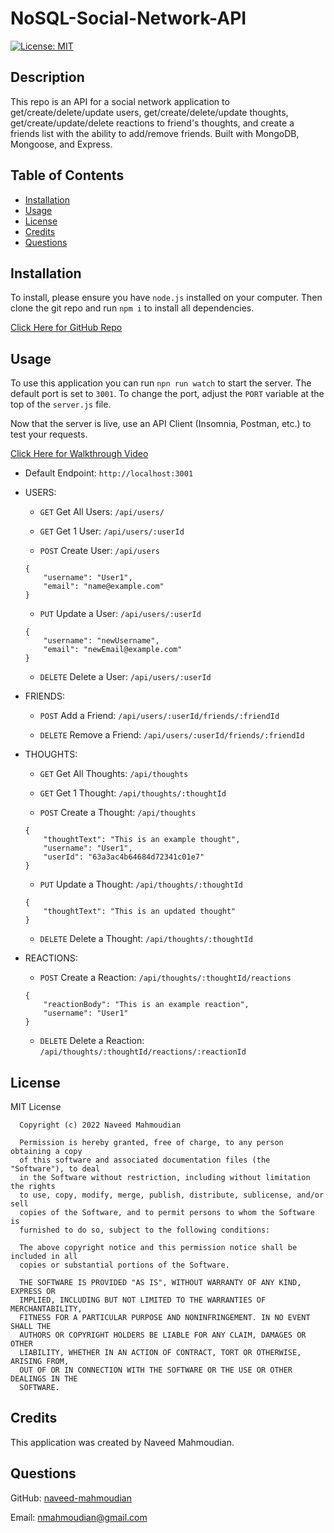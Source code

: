 # NoSQL-Social-Network-API

[![License: MIT](https://img.shields.io/badge/License-MIT-yellow.svg)](https://opensource.org/licenses/MIT)

## Description

This repo is an API for a social network application to get/create/delete/update users, get/create/delete/update thoughts, get/create/update/delete reactions to friend's thoughts, and create a friends list with the ability to add/remove friends. Built with MongoDB, Mongoose, and Express.

## Table of Contents

- [Installation](#installation)
- [Usage](#usage)
- [License](#license)
- [Credits](#credits)
- [Questions](#questions)

## Installation

To install, please ensure you have `node.js` installed on your computer. Then clone the git repo and run `npm i` to install all dependencies.

[Click Here for GitHub Repo](https://github.com/naveed-mahmoudian/NoSQL-Social-Network-API)

## Usage

To use this application you can run `npn run watch` to start the server. The default port is set to `3001`. To change the port, adjust the `PORT` variable at the top of the `server.js` file.

Now that the server is live, use an API Client (Insomnia, Postman, etc.) to test your requests.

[Click Here for Walkthrough Video](https://app.castify.com/view/d9373bcd-ea6f-4c44-b28e-610562e4fde3)

- Default Endpoint: `http://localhost:3001`

- USERS:

  - `GET` Get All Users: `/api/users/`

  - `GET` Get 1 User: `/api/users/:userId`

  - `POST` Create User: `/api/users`

  ```
  {
      "username": "User1",
      "email": "name@example.com"
  }
  ```

  - `PUT` Update a User: `/api/users/:userId`

  ```
  {
      "username": "newUsername",
      "email": "newEmail@example.com"
  }
  ```

  - `DELETE` Delete a User: `/api/users/:userId`

- FRIENDS:

  - `POST` Add a Friend: `/api/users/:userId/friends/:friendId`

  - `DELETE` Remove a Friend: `/api/users/:userId/friends/:friendId`

- THOUGHTS:

  - `GET` Get All Thoughts: `/api/thoughts`

  - `GET` Get 1 Thought: `/api/thoughts/:thoughtId`

  - `POST` Create a Thought: `/api/thoughts`

  ```
  {
      "thoughtText": "This is an example thought",
      "username": "User1",
      "userId": "63a3ac4b64684d72341c01e7"
  }
  ```

  - `PUT` Update a Thought: `/api/thoughts/:thoughtId`

  ```
  {
      "thoughtText": "This is an updated thought"
  }
  ```

  - `DELETE` Delete a Thought: `/api/thoughts/:thoughtId`

- REACTIONS:

  - `POST` Create a Reaction: `/api/thoughts/:thoughtId/reactions`

  ```
  {
      "reactionBody": "This is an example reaction",
      "username": "User1"
  }
  ```

  - `DELETE` Delete a Reaction: `/api/thoughts/:thoughtId/reactions/:reactionId`

## License

MIT License

      Copyright (c) 2022 Naveed Mahmoudian

      Permission is hereby granted, free of charge, to any person obtaining a copy
      of this software and associated documentation files (the "Software"), to deal
      in the Software without restriction, including without limitation the rights
      to use, copy, modify, merge, publish, distribute, sublicense, and/or sell
      copies of the Software, and to permit persons to whom the Software is
      furnished to do so, subject to the following conditions:

      The above copyright notice and this permission notice shall be included in all
      copies or substantial portions of the Software.

      THE SOFTWARE IS PROVIDED "AS IS", WITHOUT WARRANTY OF ANY KIND, EXPRESS OR
      IMPLIED, INCLUDING BUT NOT LIMITED TO THE WARRANTIES OF MERCHANTABILITY,
      FITNESS FOR A PARTICULAR PURPOSE AND NONINFRINGEMENT. IN NO EVENT SHALL THE
      AUTHORS OR COPYRIGHT HOLDERS BE LIABLE FOR ANY CLAIM, DAMAGES OR OTHER
      LIABILITY, WHETHER IN AN ACTION OF CONTRACT, TORT OR OTHERWISE, ARISING FROM,
      OUT OF OR IN CONNECTION WITH THE SOFTWARE OR THE USE OR OTHER DEALINGS IN THE
      SOFTWARE.

## Credits

This application was created by Naveed Mahmoudian.

## Questions

GitHub: [naveed-mahmoudian](https://www.github.com/naveed-mahmoudian/)

Email: nmahmoudian@gmail.com
